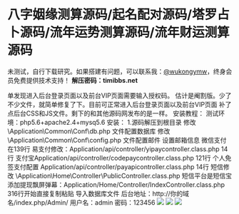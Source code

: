 # 八字姻缘测算源码/起名配对源码/塔罗占卜源码/流年运势测算源码/流年财运测算源码

未测试，自行下载研究。如果搭建有问题，可以联系我：[@wukongymw](http://t.me/wukongymw)，终身会员免费提供技术支持！
**解压密码：timibbs.net**

单发现进入后台登录页面以及前台VIP页面需要输入授权码。 估计是阉割版。少了不少文件，就简单修复了下。目前可正常进入后台登录页面以及前台VIP页面 补了点后台CSS和JS文件。剩下的和其他源码网发布的是一样。
安装教程：
测试环境：php5.6+apache2.4+mysq5.6
安装：
1.源码解压到根目录
修改 \Application\Common\Conf\db.php 文件配置数据库
修改 \Application\Common\Conf\config.php 文件配置邮件 设置邮箱信息 微信支付在139行
易支付修改：Application/api/controller/yipaycontroller.class.php 14行
支付宝Application/api/controller/codepaycontroller.class.php 121行
个人免签支付配置 Application/api/controller/payapicontroller.class.php 14行
短信修改
\Application\Home\Controller\PublicController.class.php
短信平台是短信宝
添加提现飘屏弹幕：Application/Home/Controller/IndexController.class.php 316行开始直接复制粘贴
导入数据库文件
后台地址：http://你的域名/index.php/Admin/
用户名：admin 密码：123456
[![](https://wukongymw.com/wp-content/uploads/2023/09/1695480121-1638504d9d8f742.jpg)](https://wukongymw.com/wp-content/uploads/2023/09/1695480121-1638504d9d8f742.jpg)
[![](https://wukongymw.com/wp-content/uploads/2023/09/1695480119-d9cced09bf5abad.jpg)](https://wukongymw.com/wp-content/uploads/2023/09/1695480119-d9cced09bf5abad.jpg)
[![](https://wukongymw.com/wp-content/uploads/2023/09/1695480118-0baf94ea5759826.jpg)](https://wukongymw.com/wp-content/uploads/2023/09/1695480118-0baf94ea5759826.jpg)